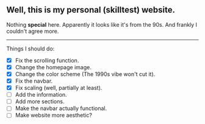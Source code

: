 ## Well, this is my personal (skilltest) website.

Nothing **special** here. Apparently it looks like it's from the 90s. And frankly I couldn't agree more.

---

Things I should do:
 - [x] Fix the scrolling function.
 - [x] Change the homepage image.
 - [x] Change the color scheme (The 1990s vibe won't cut it).
 - [x] Fix the navbar.
 - [x] Fix scaling (well, partially at least).
 - [ ] Add the information.
 - [ ] Add more sections.
 - [ ] Make the navbar actually functional.
 - [ ] Make website more aesthetic?
